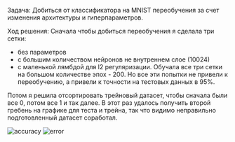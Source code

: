 Задача:
Добиться от классификатора на MNIST переобучения за счет изменения архитектуры и гиперпараметров.

Ход решения:
Сначала чтобы добиться переобучения я сделала три сетки:
- без параметров
- с большим количеством нейронов не внутреннем слое (10024)
- с маленькой лямбдой для l2 регуляризации. 
Обучала все три сетки на большом количестве эпох - 200. Но все эти попытки не привели к переобучению, а привели к точности на тестовых данных в 95%.

Потом я решила отсортировать трейновый датасет, чтобы сначала были все 0, потом все 1 и так далее. 
В этот раз удалось получить второй гребень на графике для теста и трейна, так что видимо неправильно подготовленный датасет соработал.

![accuracy]([http://url/to/img.png](https://github.com/annthehuman/MNIST-Overfitting/blob/main/accuracy.png?raw=tru))
![error]([http://url/to/img.png](https://github.com/annthehuman/MNIST-Overfitting/blob/main/error.png?raw=tru))
